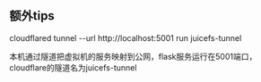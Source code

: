 ## 额外tips

cloudflared tunnel --url http://localhost:5001 run juicefs-tunnel

本机通过隧道把虚拟机的服务映射到公网，flask服务运行在5001端口，cloudflare的隧道名为juicefs-tunnel
